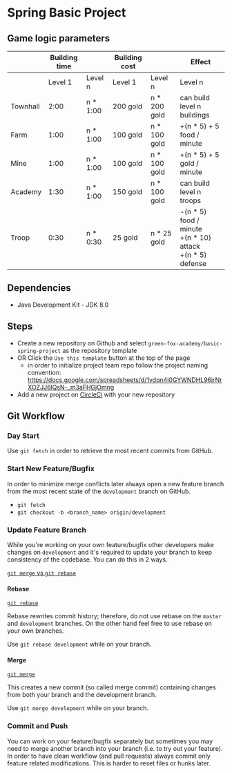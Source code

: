 # Spring Basic Project

## Game logic parameters
|        |Building time   ||Building cost       ||Effect                                                         |
|--------|-------|---------|--------|------------|---------------------------------------------------------------|
|        |Level 1|Level n  |Level 1 |Level n     |Level n                                                        |
|Townhall|2:00   |n * 1:00 |200 gold|n * 200 gold|can build level n buildings                                    |
|Farm    |1:00   |n * 1:00 |100 gold|n * 100 gold|+(n * 5) + 5 food / minute                                     |
|Mine    |1:00   |n * 1:00 |100 gold|n * 100 gold|+(n * 5) + 5 gold / minute                                     |
|Academy |1:30   |n * 1:00 |150 gold|n * 100 gold|can build level n troops                                       |
|Troop   |0:30   |n * 0:30 |25 gold |n * 25 gold |-(n * 5) food / minute<br>+(n * 10) attack<br>+(n * 5) defense |


## Dependencies

- Java Development Kit - JDK 8.0

## Steps

- Create a new repository on Github and select `green-fox-academy/basic-spring-project` as the repository template
- OR Click the `Use this template` button at the top of the page
  - in order to initialize project team repo follow the project naming convention: https://docs.google.com/spreadsheets/d/1vdqn4i0GYWNDHL96jrNrXOZJJ6lQsN-_m3aFHGjOmng
- Add a new project on [CircleCi](https://onboarding.circleci.com/project-dashboard/github/green-fox-academy) with your new repository

## Git Workflow

### Day Start

Use `git fetch` in order to retrieve the most recent commits from GitHub.

### Start New Feature/Bugfix

In order to minimize merge conflicts later always open a new feature branch from the most recent state of the `development` branch on GitHub.

- `git fetch`
- `git checkout -b <branch_name> origin/development`

### Update Feature Branch

While you're working on your own feature/bugfix other developers make changes on `development` and it's required to update your branch to keep consistency of the codebase. You can do this in 2 ways.

[`git merge` vs `git rebase`](https://www.atlassian.com/git/tutorials/merging-vs-rebasing)

#### Rebase

[`git rebase`](https://www.atlassian.com/git/tutorials/rewriting-history/git-rebase)

Rebase rewrites commit history; therefore, do not use rebase on the `master` and `development` branches.
On the other hand feel free to use rebase on your own branches.

Use `git rebase development` while on your branch.

#### Merge

[`git merge`](https://www.atlassian.com/git/tutorials/using-branches/git-merge)

This creates a new commit (so called merge commit) containing changes from both your branch and the development branch.

Use `git merge development` while on your branch.

### Commit and Push

You can work on your feature/bugfix separately but sometimes you may need to merge another branch into your branch (i.e. to try out your feature). In order to have clean workflow (and pull requests) always commit only feature related modifications. This is harder to reset files or hunks later.
